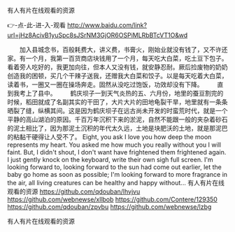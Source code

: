 
有人有片在线观看的资源




👉-点-此-进-入-观看  http://www.baidu.com/link?url=jHz8AcivB1yuSpc8sJSrNM3GjOR6OSPiMLRbBTcVT1O&wd




　　加入县城念书，百般耗费大，讲义费，书膏火，刚始业就没有钱了，又不许还家。有一个月，我第一百货商店块钱用了一个月，每天吃大白菜，吃土豆下包子。看着旁人吃好的，我更加向往，但本人又没有钱，就安静忍耐。厥后捡废物的奶奶创造我的困顿，买几个干辣子送我，还赠我大白菜和饺子。以是每天吃着大白菜，读着书，一圈又一圈在操场奔走。固然从没吃过饱饭，功效却没有下降。
　　直到我考上了县中。
　　鹤庆坝子一到天气炎热的五、六月份，地里的蚕豆割完的时候，稻田就成了名副其实的干田了，大片大片的田地龟裂干旱，地里就有一条条晒裂了缝，纵横其间。这是因为鹤庆坝子在远古尚未开发的时蛮荒时代，就是一个平静的高山湖泊的原因。千百万年沉积下来的淤泥，自然不能跟一般的夹杂着砂石的泥土相比了，因为那泥土沉积的年代太久远，土地是块肥沃的土地，就是那泥巴的粘黏干硬得让人受不了。
Eight, you ask I love you how deep the moon represents my heart.
You asked me how much you really without you I will faint.
But, I didn't shout, I don't want have frightened them frightened again.
I just gently knock on the keyboard, write their own sigh full screen.
I'm looking forward to, looking forward to the sun had come out earlier, let the baby go home as soon as possible;
I'm looking forward to more fragrance in the air, all living creatures can be healthy and happy without...
有人有片在线观看的资源 https://github.com/qdouban/lhvjvu
https://github.com/webnewse/xllbob
https://github.com/Contere/129350
https://github.com/qdouban/zpvbu
https://github.com/webnewse/lzbg





有人有片在线观看的资源
